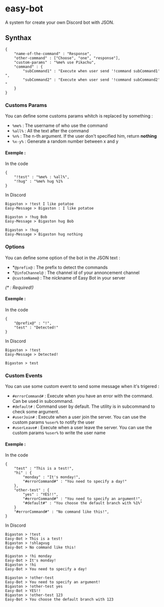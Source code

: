 # easy-bot
A system for create your own Discord bot with JSON.

## Synthax
```
{
	"name-of-the-command" : "Response",
	"other-command" : ["Choose", "one", "response"],
	"custom-params" : "%me% use Pikachu",
	"command" : {
		"subCommand1" : "Execute when user send '!command subCommand1' ",
		"subCommand2" : "Execute when user send '!command subCommand2' "
	}
}
```

### Customs Params
You can define some customs params whitch is replaced by something :
- `%me%` : The username of who use the command
- `%all%` : All the text after the command 
- `%n%` : The n-th argument. If the user don't specified him, return **nothing**
- `%x-y%` : Generate a random number between x and y

#### Exemple :
In the code
```
{
	"!test" : "%me% : %all%",
	"!hug" : "%me% hug %1%
}
```

In Discord
```
Bigaston > !test I like potatoe
Easy-Message > Bigaston : I like potatoe

Bigaston > !hug Bob
Easy-Message > Bigaston hug Bob

Bigaston > !hug
Easy-Message > Bigaston hug nothing
```

### Options
You can define some option of the bot in the JSON text :
- \*`@prefix@` : The prefix to detect the commands
- \*`@infoChannel@` : The channel id of your annoncement channel
- `@customName@` : The nickname of Easy Bot in your server

*(\* : Required!)*

#### Exemple :
In the code
```
{
	"@prefix@" : "!",
	"test" : "Detected!"
}
```

In Discord
```
Bigaston > !test
Easy-Message > Detected!

Bigaston > test
```

### Custom Events
You can use some custom event to send some message when it's trigered :
- `#errorCommand#` : Execute when you have an error with the command. Can be used in subcommand.
- `#default#` : Command user by default. The utility is in subcommand to check some argument.
- `#userJoin#` : Execute when a user join the server. You can use the custom params `%user%` to notify the user
- `#userLeave#` : Execute when a user leave the server. You can use the custom params `%user%` to write the user name

#### Exemple :
In the code
```
{
	"test" : "This is a test!",
	"hi" : {
		"monday" : "It's monday!",
		"#errorCommand#" : "You need to specify a day!"
	},
	"other-test" : {
		"yes" : "YES!!",
		"#errorCommand#" : "You need to specify an argument!",
		"#default#" : "You choose the default branch with %1%"
	}
	"#errorCommand#" : "No command like this!",
}
```

In Discord
```
Bigaston > !test
Easy-Bot > This is a test!
Bigaston > !shlagvug
Easy-Bot > No command like this!

Bigaston > !hi monday
Easy-Bot > It's monday!
Bigaston > !hi
Easy-Bot > You need to specify a day!

Bigaston > !other-test
Easy-Bot > You need to specify an argument!
Bigaston > !other-test yes
Easy-Bot > YES!!
Bigaston > !other-test 123
Easy-Bot > You choose the default branch with 123
```
